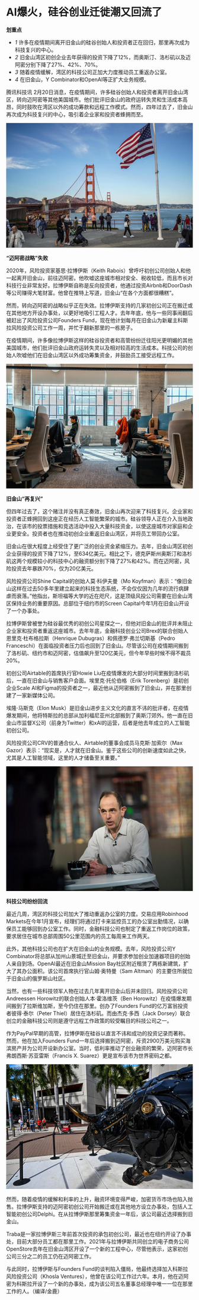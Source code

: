 # AI爆火，硅谷创业迁徙潮又回流了

**划重点**

  * _1_ 许多在疫情期间离开旧金山的硅谷创始人和投资者正在回归，那里再次成为科技复兴的中心。
  * _2_ 旧金山湾区初创企业去年获得的投资下降了12%，而奥斯汀、洛杉矶以及迈阿密分别下降了27%、42%、70%。
  * _3_ 随着疫情缓解，湾区的科技公司正加大力度推动员工重返办公室。
  * _4_ 在旧金山，Y Combinator和OpenAI等正扩大业务规模。

腾讯科技讯
2月20日消息，在疫情期间，许多硅谷创始人和投资者离开旧金山湾区，转向迈阿密等其他美国城市。他们批评旧金山的政府运转失灵和生活成本高昂，同时鼓吹在湾区以外的成功筹款和远程工作模式。然而，四年过去了，旧金山再次成为科技复兴的中心，吸引着企业家和投资者蜂拥而至。

![b1ef4e9fdd2c78080f85a44a755e7292.jpg](https://raw.githubusercontent.com/qqhsx/qqnews_image/main/2024/02/20/AI爆火，硅谷创业迁徙潮又回流了/b1ef4e9fdd2c78080f85a44a755e7292.jpg)

**“迈阿密战略”失败**

2020年，风险投资家基思·拉博伊斯（Keith
Rabois）曾呼吁初创公司创始人和他一起离开旧金山，前往迈阿密。他吹嘘这座城市相对安全、税收较低，而且市长对科技行业非常友好。拉博伊斯自称是反向投资者，他通过投资Airbnb和DoorDash等公司赚得大笔财富。他曾在推特上写道，旧金山“在各个方面都很糟糕”。

然而，转向迈阿密的战略似乎正在失效。拉博伊斯支持的几家初创公司正在搬迁或在其他地方开设办事处，以更好地吸引工程人才。去年年底，他与一些同事闹翻后被赶出了风险投资公司Founders
Fund，现在他计划每月在旧金山为新雇主科斯拉风险投资公司工作一周，并忙于翻新那里的一栋房子。

在疫情期间，许多像拉博伊斯这样的硅谷投资者和高管纷纷迁往阳光更明媚的其他美国城市，他们批评旧金山政府运转失灵以及相对较高的生活成本。科技公司的创始人吹嘘他们在旧金山湾区以外成功筹集资金，并鼓励员工接受远程工作。

![db465a3aa3875805d4bfda54f00311d0.jpg](https://raw.githubusercontent.com/qqhsx/qqnews_image/main/2024/02/20/AI爆火，硅谷创业迁徙潮又回流了/db465a3aa3875805d4bfda54f00311d0.jpg)

**旧金山“再复兴”**

但四年过去了，这个赌注并没有真正奏效，旧金山再次迎来了科技复兴。企业家和投资者正蜂拥回到这座正在经历人工智能繁荣的城市。硅谷领导人正在介入当地政治，在该市的投票措施和竞选活动中投入大量科技资金，以使这座城市对家庭和企业更安全。投资者也在推动初创企业重返旧金山湾区，并将员工带回办公室。

旧金山在很大程度上经受住了更广泛的创业资金紧缩压力。去年，旧金山湾区初创企业获得的投资下降了12%，至634亿美元。相比之下，德克萨斯州奥斯汀和洛杉矶这两个规模较小的科技中心的融资额分别下降了27%和42%。而在迈阿密，风险投资去年暴跌70%，仅为20亿美元。

风险投资公司Shine Capital的创始人莫·科伊夫曼（Mo
Koyfman）表示：“像旧金山这样在过去50多年里建立起来的科技生态系统，不会仅仅因为几年的流行病肆虐而衰落。”他指出，斯坦福等大学的近在咫尺，这是顶级风投公司需要在旧金山湾区保持业务的重要原因。总部位于纽约市的Screen
Capital今年1月在旧金山开设了一个办事处。

拉博伊斯曾被誉为硅谷最优秀的初创公司星探之一，但他对旧金山的批评并未阻止企业家和投资者重返这座城市。去年年底，金融科技创业公司Brex的联合创始人恩里克·杜布格拉斯（Henrique
Dubugras）和佩德罗·弗兰切斯基（Pedro
Franceschi）在面临投资者压力后也回到了旧金山。尽管该公司在疫情期间搬到了洛杉矶、纽约市和迈阿密，估值飙升至120亿美元，但今年早些时候不得不裁员20%。

初创公司Airtable的首席执行官Howie Liu在疫情爆发的大部分时间里搬到洛杉矶后，一直在旧金山与销售客户会面。埃里克·托伦伯格（Erik
Torenberg）是初创企业Scale AI和Figma的投资者之一，最近他从迈阿密搬到了旧金山，并在那里创建了一家新媒体公司。

埃隆·马斯克（Elon
Musk）是旧金山进步主义文化的直言不讳的批评者，在疫情爆发期间，他将特斯拉的总部从加利福尼亚州北部搬到了奥斯汀郊外。他一直在旧金山市监督X公司（前身为Twitter）和xAI的运营，后者是他去年成立的人工智能初创公司。

风险投资公司CRV的普通合伙人、Airtable的董事会成员马克斯·加索尔（Max
Gazor）表示：“现实是，人才就在旧金山。鉴于这些公司的创新速度如此之快，尤其是人工智能领域，这里的人才储备至关重要。”

![b520bb1cdb00f484411e3cb86b68ca1a.jpg](https://raw.githubusercontent.com/qqhsx/qqnews_image/main/2024/02/20/AI爆火，硅谷创业迁徙潮又回流了/b520bb1cdb00f484411e3cb86b68ca1a.jpg)

**科技公司纷纷回流**

最近几周，湾区的科技公司加大了推动重返办公室的力度。交易应用Robinhood
Markets在今年1月宣布，经理们将通过打卡来监控员工的办公室出勤情况，以确保员工能够回到办公室工作。同时，金融科技公司也制定了重返工作岗位的政策，要求居住在城市总部周围50公里范围内的员工每周来工作两天。

此外，其他科技公司也在扩大在旧金山的业务规模。去年，风险投资公司Y
Combinator将总部从加州山景城迁至旧金山，并要求参加创业加速器项目的创始人亲自到场。OpenAI最近在旧金山Mission
Bay社区附近租赁了两栋新建筑，扩大了其办公面积。该公司首席执行官山姆·奥特曼（Sam Altman）的主要住所就位于旧金山的俄罗斯山社区。

当然，也有一些科技领军人物在过去几年离开旧金山后并未回归。风险投资公司Andreessen Horowitz的联合创始人本·霍洛维茨（Ben
Horowitz）在疫情爆发期间搬到了拉斯维加斯，至今仍住在那里。创办了Founders Fund的亿万富翁投资者彼得·泰尔（Peter
Thiel）居住在洛杉矶。而由杰克·多西（Jack Dorsey）联合创立的金融科技公司则是遵守远程工作政策的较受瞩目的科技公司之一。

作为PayPal早期的高管，拉博伊斯在硅谷以直言不讳和成功的投资记录而著称。然而，他在加入Founders
Fund一年后选择搬到迈阿密，斥资2900万美元购买海滨房产并为公司开设新办公室。当时，低利率推动了创业融资的繁荣，迈阿密市长弗朗西斯·苏亚雷斯（Francis
X. Suarez）更是宣布该市为世界密码之都。

![fbe905fda372a5519cf81623e10100ea.jpg](https://raw.githubusercontent.com/qqhsx/qqnews_image/main/2024/02/20/AI爆火，硅谷创业迁徙潮又回流了/fbe905fda372a5519cf81623e10100ea.jpg)

然而，随着疫情的缓解和利率的上升，融资环境变得严峻，加密货币市场也陷入抛售。拉博伊斯支持的迈阿密初创公司开始搬迁或在其他地方设立办事处，包括人工智能初创公司Delphi。在从拉博伊斯那里筹集资金一年后，该公司最近选择搬到旧金山。

Traba是一家拉博伊斯三年前首次投资的承包初创公司，最近也在纽约开设了办事处，目前大部分员工都在那里工作。2021年与拉博伊斯共同创立的电子商务公司OpenStore去年在旧金山湾区开设了一个新的工程中心，尽管他表示，这家初创公司三分之二的员工仍在迈阿密工作。

与此同时，拉博伊斯与Founders Fund的谈判陷入僵局，他最终选择加入科斯拉风险投资公司（Khosla
Ventures），他曾在该公司工作过六年。本月，他在迈阿密为科斯拉开设了一个新的办事处，成为该公司五名董事总经理中唯一一位在那里工作的人。（编译/金鹿）

